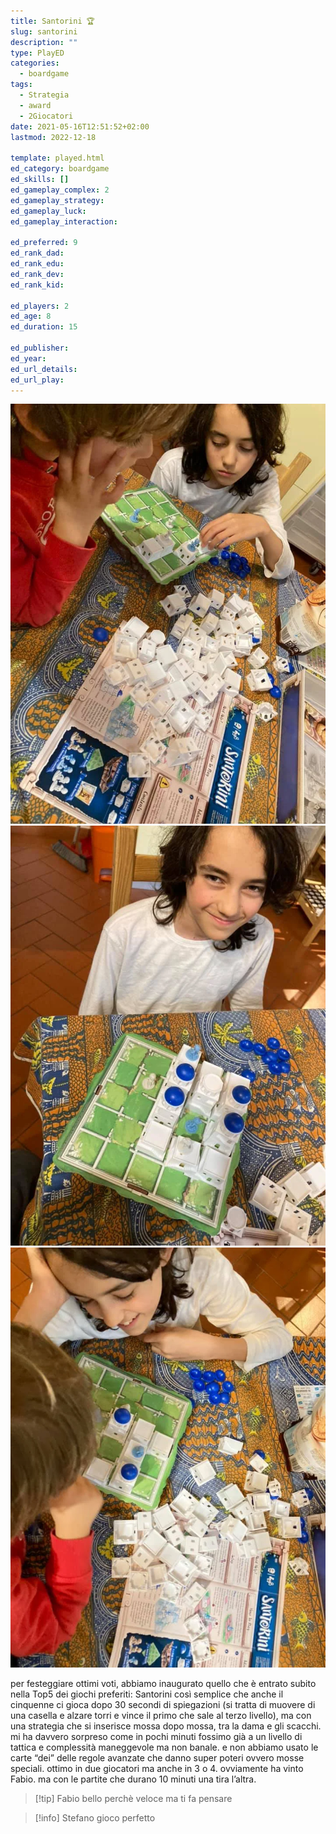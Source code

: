 ```yaml
---
title: Santorini 🏆
slug: santorini
description: ""
type: PlayED
categories:
  - boardgame
tags:
  - Strategia
  - award
  - 2Giocatori
date: 2021-05-16T12:51:52+02:00
lastmod: 2022-12-18

template: played.html
ed_category: boardgame
ed_skills: []
ed_gameplay_complex: 2
ed_gameplay_strategy: 
ed_gameplay_luck: 
ed_gameplay_interaction: 

ed_preferred: 9
ed_rank_dad: 
ed_rank_edu: 
ed_rank_dev: 
ed_rank_kid: 

ed_players: 2
ed_age: 8
ed_duration: 15

ed_publisher: 
ed_year: 
ed_url_details: 
ed_url_play: 
---
```


![](../../assets/img/played/boardgame/santorini1.webp)
![](../../assets/img/played/boardgame/santorini2.webp)
![](../../assets/img/played/boardgame/santorini3.webp)

per festeggiare ottimi voti, abbiamo inaugurato quello che è entrato subito nella Top5 dei giochi preferiti: Santorini
così semplice che anche il cinquenne ci gioca dopo 30 secondi di spiegazioni (si tratta di muovere di una casella e alzare torri e vince il primo che sale al terzo livello), ma con una strategia che si inserisce mossa dopo mossa, tra la dama e gli scacchi.
mi ha davvero sorpreso come in pochi minuti fossimo già a un livello di tattica e complessità maneggevole ma non banale. 
e non abbiamo usato le carte “dei” delle regole avanzate che danno super poteri ovvero mosse speciali. 
ottimo in due giocatori ma anche in 3 o 4.
ovviamente ha vinto Fabio. ma con le partite che durano 10 minuti una tira l’altra. 

> [!tip] Fabio bello perchè veloce ma ti fa pensare

> [!info] Stefano gioco perfetto
